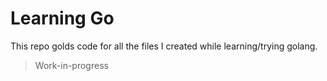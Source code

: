 # Learning Go

This repo golds code for all the files I created while learning/trying golang.

> Work-in-progress
